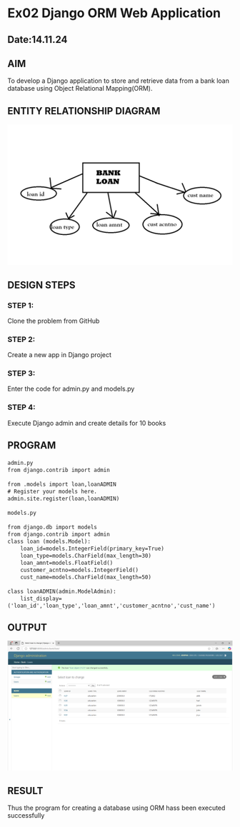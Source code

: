# Ex02 Django ORM Web Application
## Date:14.11.24

## AIM
To develop a Django application to store and retrieve data from a bank loan database using Object Relational Mapping(ORM).

## ENTITY RELATIONSHIP DIAGRAM
![alt text](<er orm.png>)


## DESIGN STEPS

### STEP 1:
Clone the problem from GitHub

### STEP 2:
Create a new app in Django project

### STEP 3:
Enter the code for admin.py and models.py

### STEP 4:
Execute Django admin and create details for 10 books

## PROGRAM
```
admin.py
from django.contrib import admin

from .models import loan,loanADMIN
# Register your models here.
admin.site.register(loan,loanADMIN)

models.py

from django.db import models
from django.contrib import admin
class loan (models.Model):
    loan_id=models.IntegerField(primary_key=True)
    loan_type=models.CharField(max_length=30)
    loan_amnt=models.FloatField()
    customer_acntno=models.IntegerField()
    cust_name=models.CharField(max_length=50)
 
class loanADMIN(admin.ModelAdmin):
    list_display=('loan_id','loan_type','loan_amnt','customer_acntno','cust_name')
 ```



## OUTPUT
![alt text](<Screenshot 2024-11-14 132417.png>)


## RESULT
Thus the program for creating a database using ORM hass been executed successfully
